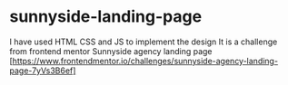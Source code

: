 # sunnyside-landing-page

I have used HTML CSS and JS to implement the design
It is a challenge from frontend mentor Sunnyside agency landing page [https://www.frontendmentor.io/challenges/sunnyside-agency-landing-page-7yVs3B6ef]

